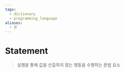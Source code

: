 ```yaml
---
tags:
  - dictionary
  - programming_language
aliases:
  - 문
---
```

# Statement
> 실행을 통해 값을 산출하지 않는 행동을 수행하는 문법 요소
